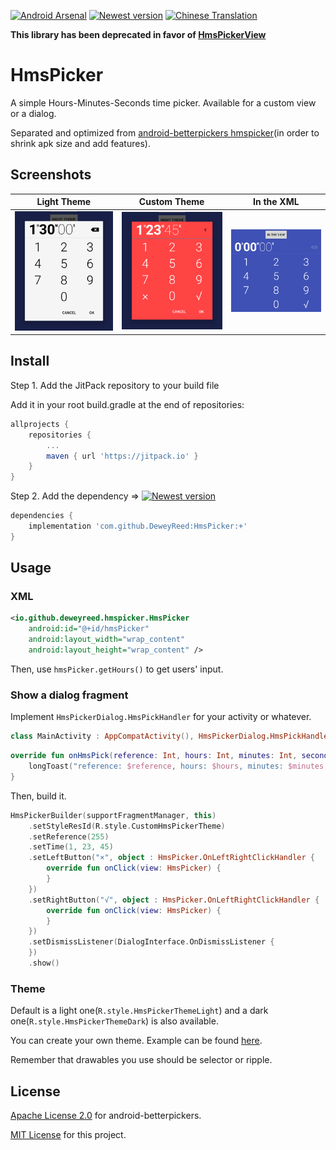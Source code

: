 [![Android Arsenal]( https://img.shields.io/badge/Android%20Arsenal-HmsPicker-green.svg?style=flat )]( https://android-arsenal.com/details/1/6764 )
[![Newest version](https://jitpack.io/v/DeweyReed/HmsPicker.svg)](https://jitpack.io/#DeweyReed/HmsPicker)
[![Chinese Translation](https://img.shields.io/badge/Translation-%E4%B8%AD%E6%96%87-red.svg)](https://github.com/DeweyReed/HmsPicker/blob/master/README-ZH.md)

**This library has been deprecated in favor of [HmsPickerView](https://github.com/DeweyReed/HmsPickerView)**

# HmsPicker

A simple Hours-Minutes-Seconds time picker. Available for a custom view or a dialog.

Separated and optimized from [android-betterpickers hmspicker](https://github.com/code-troopers/android-betterpickers)(in order to shrink apk size and add features).

## Screenshots

| Light Theme | Custom Theme | In the XML |
|:-:|:-:|:-:|
| ![Light Theme](https://github.com/DeweyReed/HmsPicker/blob/master/art/light.png?raw=true) | ![Custom Theme](https://github.com/DeweyReed/HmsPicker/blob/master/art/custom.png?raw=true) | ![In the XML](https://github.com/DeweyReed/HmsPicker/blob/master/art/view.png?raw=true) |

## Install

Step 1. Add the JitPack repository to your build file

Add it in your root build.gradle at the end of repositories:

```Groovy
allprojects {
    repositories {
        ...
        maven { url 'https://jitpack.io' }
    }
}
```

Step 2. Add the dependency => [![Newest version](https://jitpack.io/v/DeweyReed/HmsPicker.svg)](https://jitpack.io/#DeweyReed/HmsPicker)

```Groovy
dependencies {
    implementation 'com.github.DeweyReed:HmsPicker:+'
}
```

## Usage

### XML

```xml
<io.github.deweyreed.hmspicker.HmsPicker
    android:id="@+id/hmsPicker"
    android:layout_width="wrap_content"
    android:layout_height="wrap_content" />
```

Then, use `hmsPicker.getHours()` to get users' input.

### Show a dialog fragment

Implement `HmsPickerDialog.HmsPickHandler` for your activity or whatever.

```Kotlin
class MainActivity : AppCompatActivity(), HmsPickerDialog.HmsPickHandler {
```

```Kotlin
override fun onHmsPick(reference: Int, hours: Int, minutes: Int, seconds: Int) {
    longToast("reference: $reference, hours: $hours, minutes: $minutes, seconds: $seconds")
}
```

Then, build it.

```Kotlin
HmsPickerBuilder(supportFragmentManager, this)
    .setStyleResId(R.style.CustomHmsPickerTheme)
    .setReference(255)
    .setTime(1, 23, 45)
    .setLeftButton("×", object : HmsPicker.OnLeftRightClickHandler {
        override fun onClick(view: HmsPicker) {
        }
    })
    .setRightButton("√", object : HmsPicker.OnLeftRightClickHandler {
        override fun onClick(view: HmsPicker) {
        }
    })
    .setDismissListener(DialogInterface.OnDismissListener {
    })
    .show()
```

### Theme

Default is a light one(```R.style.HmsPickerThemeLight```) and a dark one(```R.style.HmsPickerThemeDark```) is also available.

You can create your own theme. Example can be found [here](https://github.com/DeweyReed/HmsPicker/blob/master/app/src/main/res/values/styles.xml#L12).

Remember that drawables you use should be selector or ripple.

## License

[Apache License 2.0](https://github.com/code-troopers/android-betterpickers#license) for android-betterpickers.

[MIT License](https://github.com/DeweyReed/HmsPicker/blob/master/LICENSE) for this project.
